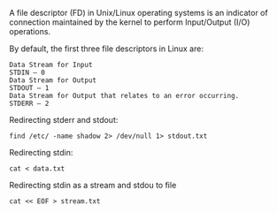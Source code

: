 A file descriptor (FD) in Unix/Linux operating systems is an indicator of connection maintained by the kernel to perform Input/Output (I/O) operations.

By default, the first three file descriptors in Linux are:

	Data Stream for Input
	STDIN – 0
	Data Stream for Output
	STDOUT – 1
	Data Stream for Output that relates to an error occurring.
	STDERR – 2


Redirecting stderr and stdout:

	find /etc/ -name shadow 2> /dev/null 1> stdout.txt

Redirecting stdin:

	cat < data.txt

Redirecting stdin as a stream and stdou to file

	cat << EOF > stream.txt

